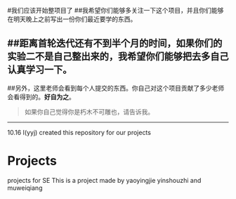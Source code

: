 #我们应该开始整项目了
##我希望你们能够多关注一下这个项目，并且你们能够在明天晚上之前写出一份你们最近要学的东西。

##距离首轮迭代还有不到半个月的时间，如果你们的实验二不是自己整出来的，我希望你们能够把去多自己认真学习一下。
---
##另外，这里老师会看到每个人提交的东西。你自己对这个项目贡献了多少老师会看得到的。**好自为之**。

>如果你自己觉得你是朽木不可雕也，请告诉我。

---
10.16 I(yyj) created this repository for our projects

Projects
========

projects for SE
This is a project made by yaoyingjie yinshouzhi and muweiqiang
